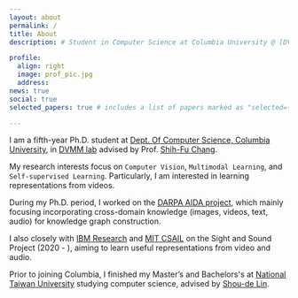 ```yaml
---
layout: about
permalink: /
title: About
description: # Student in Computer Science at Columbia University @ [DVMM lab]()

profile:
  align: right
  image: prof_pic.jpg
  address: 
news: true
social: true
selected_papers: true # includes a list of papers marked as "selected={true}"

---
```


I am a fifth-year Ph.D. student at [Dept. Of Computer Science, Columbia University](https://www.cs.columbia.edu/), in [DVMM lab](https://www.ee.columbia.edu/ln/dvmm/) advised by Prof. [Shih-Fu Chang](https://www.ee.columbia.edu/~sfchang/).

My research interests focus on `Computer Vision`, `Multimodal Learning`, and `Self-supervised Learning`. Particularly, I am interested in learning representations from videos.

During my Ph.D. period, I worked on the [DARPA AIDA project](https://www.darpa.mil/program/active-interpretation-of-disparate-alternatives), which mainly focusing incorporating cross-domain knowledge (images, videos, text, audio) for knowledge graph construction.

I also closely with [IBM Research](https://research.ibm.com/) and [MIT CSAIL](https://www.csail.mit.edu/person/jim-glass) on the Sight and Sound Project (2020 - ), aiming to learn useful representations from video and audio.

Prior to joining Columbia, I finished my Master’s and Bachelors's at [National Taiwan University](https://www.csie.ntu.edu.tw/) studying computer science, advised by [Shou-de Lin](https://www.csie.ntu.edu.tw/~sdlin/). 
 